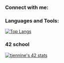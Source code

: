 ### Connect with me:


### Languages and Tools:

[![Top Langs](https://github-readme-stats.vercel.app/api/top-langs/?username=mamboojamboo&layout=compact)](https://github.com/mamboojamboo)

### 42 school

[![tjennine's 42 stats](https://badge42.herokuapp.com/api/stats/tjennine?privacyEmail=true&cursus=42%20cursus)](https://github.com/mamboojamboo)
